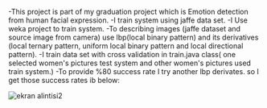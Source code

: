 -This project is part of my graduation project which is Emotion detection from human facial expression.
-I train system using jaffe data set.
-I Use weka project to train system.
-To describing images (jaffe dataset and source image from camera) use lbp(local binary pattern) and its 
derivatives (local ternary pattern, uniform local binary pattern and local directional pattern).
-I train data set with cross validation in train.java class( one selected women's pictures test system and other women's pictures used train system.)
-To provide %80 success rate I try another lbp derivates. so I get those success rates ib below:

![ekran alintisi2](https://user-images.githubusercontent.com/16796421/46916407-130d2100-cfc3-11e8-9d8f-5403b5a3d267.PNG)
